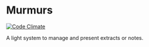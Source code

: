 # Murmurs

[![Code Climate](https://codeclimate.com/github/Abreto/murmurs/badges/gpa.svg)](https://codeclimate.com/github/Abreto/murmurs)

A light system to manage and present extracts or notes.
